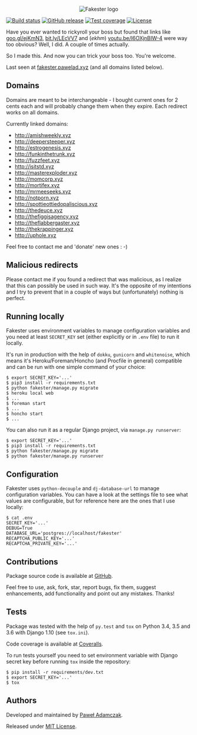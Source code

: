 <p align="center">
    <img src="https://cdn.rawgit.com/pawelad/fakester/d542da1e/fakester/fakester/static/img/logo.png" alt="Fakester logo">
</p>

[![Build status](https://img.shields.io/travis/pawelad/fakester.svg)][travis]
[![GitHub release](https://img.shields.io/github/release/pawelad/fakester.svg)][github]
[![Test coverage](https://img.shields.io/coveralls/pawelad/fakester.svg)][coveralls]
[![License](https://img.shields.io/github/license/pawelad/fakester.svg)][license]

Have you ever wanted to rickyroll your boss but found that links like
[goo.gl/ejKmN3](https://goo.gl/ejKmN3), [bit.ly/LEcVV7](https://bit.ly/LEcVV7)
and (*ekhm*) [youtu.be/I6OXjnBIW-4](https://youtu.be/I6OXjnBIW-4) were way too
obvious? Well, I did. A couple of times actually.

So I made this. And now you can trick your boss too. You're welcome.

Last seen at [fakester.pawelad.xyz](https://fakester.pawelad.xyz) (and all 
domains listed below).

## Domains
Domains are meant to be interchangeable - I bought current ones for 2 cents
each and will probably change them when they expire. Each redirect works on 
all domains.

Currently linked domains:
- http://amishweekly.xyz
- http://deepersteeper.xyz
- http://estrogenesis.xyz
- http://funkinthetrunk.xyz
- http://fuzzfeet.xyz
- http://isitstd.xyz
- http://masterexploder.xyz
- http://momcorp.xyz
- http://mortifex.xyz
- http://mrmeeseeks.xyz
- http://notporn.xyz
- http://spottieottiedopaliscious.xyz
- http://thedeuce.xyz
- http://thefiggisagency.xyz
- http://theflabbergaster.xyz
- http://thekrappinger.xyz
- http://uphole.xyz

Feel free to contact me and 'donate' new ones : -)

## Malicious redirects
Please contact me if you found a redirect that was malicious, as I realize that 
this can possibly be used in such way. It's the opposite of my intentions
and I try to prevent that in a couple of ways but (unfortunately) nothing is 
perfect.

## Running locally
Fakester uses environment variables to manage configuration variables and you need
at least `SECRET_KEY` set (either explicitly or in `.env` file) to run it
locally.

It's run in production with the help of `dokku`, `gunicorn` and `whitenoise`,
which means it's Heroku/Foreman/Honcho (and Procfile in general) compatible
and can be run with one simple command of your choice:

```shell
$ export SECRET_KEY='...'
$ pip3 install -r requirements.txt
$ python fakester/manage.py migrate
$ heroku local web
$ ...
$ foreman start
$ ...
$ honcho start
$ ...
```

You can also run it as a regular Django project, via `manage.py runserver`:

```shell
$ export SECRET_KEY='...'
$ pip3 install -r requirements.txt
$ python fakester/manage.py migrate
$ python fakester/manage.py runserver
```

## Configuration
Fakester uses `python-decouple` and `dj-database-url` to manage configuration
variables. You can have a look at the settings file to see what values are
configurable, but for reference here are the ones that I use locally:

```shell
$ cat .env
SECRET_KEY='...'
DEBUG=True
DATABASE_URL='postgres://localhost/fakester'
RECAPTCHA_PUBLIC_KEY='...'
RECAPTCHA_PRIVATE_KEY='...'
```

## Contributions
Package source code is available at [GitHub][github].

Feel free to use, ask, fork, star, report bugs, fix them, suggest enhancements,
add functionality and point out any mistakes. Thanks!

## Tests
Package was tested with the help of `py.test` and `tox` on Python 3.4, 3.5
and 3.6 with Django 1.10 (see `tox.ini`).

Code coverage is available at [Coveralls][coveralls].

To run tests yourself you need to set environment variable with Django secret
key before running `tox` inside the repository:

```shell
$ pip install -r requirements/dev.txt
$ export SECRET_KEY='...'
$ tox
```

## Authors
Developed and maintained by [Paweł Adamczak][pawelad].

Released under [MIT License][license].


[coveralls]: https://coveralls.io/github/pawelad/fakester
[github]: https://github.com/pawelad/fakester
[license]: https://github.com/pawelad/fakester/blob/master/LICENSE
[pawelad]: https://github.com/pawelad
[travis]: https://travis-ci.org/pawelad/fakester
